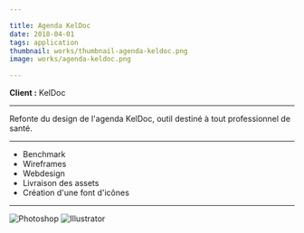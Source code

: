 ```yaml
---

title: Agenda KelDoc
date: 2018-04-01
tags: application
thumbnail: works/thumbnail-agenda-keldoc.png
image: works/agenda-keldoc.png

---
```


**Client :** KelDoc

---

Refonte du design de l'agenda KelDoc, outil destiné à tout professionnel de santé.

---

- Benchmark
- Wireframes
- Webdesign
- Livraison des assets
- Création d'une font d'icônes

---

![Photoshop](/images/icons/photoshop.svg)
![Illustrator](/images/icons/illustrator.svg)
